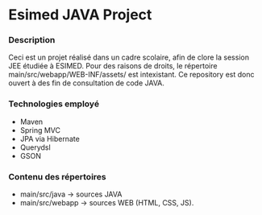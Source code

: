 # Esimed JAVA Project
### Description
Ceci est un projet réalisé dans un cadre scolaire, afin de clore la session JEE étudiée à ESIMED.
Pour des raisons de droits, le répertoire main/src/webapp/WEB-INF/assets/ est intexistant. Ce repository est donc ouvert à des fin de consultation de code JAVA.

### Technologies employé 
- Maven
- Spring MVC
- JPA via Hibernate
- Querydsl
- GSON

### Contenu des répertoires
- main/src/java     -> sources JAVA
- main/src/webapp   -> sources WEB (HTML, CSS, JS). 
